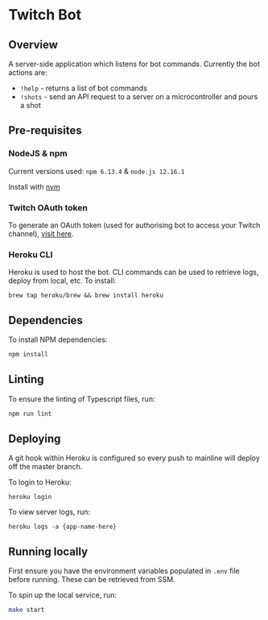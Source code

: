 # Twitch Bot

## Overview

A server-side application which listens for bot commands. Currently the bot actions are:
- `!help` - returns a list of bot commands
- `!shots` - send an API request to a server on a microcontroller and pours a shot

## Pre-requisites

### NodeJS & npm
Current versions used: `npm 6.13.4` & `node.js 12.16.1`

Install with [nvm](https://github.com/creationix/nvm)

### Twitch OAuth token
To generate an OAuth token (used for authorising bot to access your Twitch channel), [visit here](https://twitchapps.com/tmi/). 

### Heroku CLI
Heroku is used to host the bot. CLI commands can be used to retrieve logs, deploy from local, etc. To install:
```
brew tap heroku/brew && brew install heroku
```

## Dependencies
To install NPM dependencies:

```bash
npm install
```

## Linting
To ensure the linting of Typescript files, run:

```bash
npm run lint
```

## Deploying

A git hook within Heroku is configured so every push to mainline will deploy off the master branch.

To login to Heroku:
```
heroku login
```

To view server logs, run:
```
heroku logs -a {app-name-here}
```

## Running locally

First ensure you have the environment variables populated in `.env` file before running. These can be retrieved from SSM.

To spin up the local service, run:
```bash
make start
```
